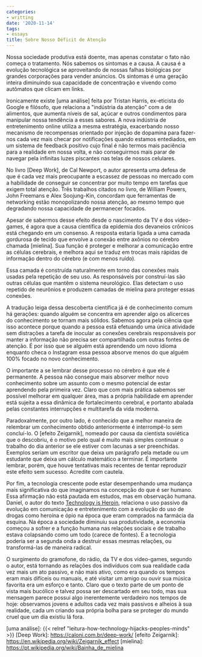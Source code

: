 ```yaml
---
categories:
- writting
date: '2020-11-14'
tags:
- essays
title: Sobre Nosso Déficit de Atenção
---
```


Nossa sociedade produtiva está doente, mas apenas constatar o fato não começa o tratamento. Nós sabemos os sintomas e a causa. A causa é a evolução tecnológica se aproveitando de nossas falhas biológicas por grandes corporações para vender anúncios. Os sintomas é uma geração inteira diminuindo sua capacidade de concentração e vivendo como autômatos que clicam em links.

Ironicamente existe [uma análise] feita por Tristan Harris, ex-eticista do Google e filósofo, que relaciona a "indústria da atenção" com a de alimentos, que aumenta níveis de sal, açúcar e outros condimentos para manipular nossa tendência a esses sabores. A nova indústria de entretenimento online utiliza a mesma estratégia, exacerbando nosso mecanismo de recompensas orientado por injeção de dopamina para fazer-nos cada vez mais checar por notificações quando estamos entediados, em um sistema de feedback positivo cujo final é não termos mais paciência para a realidade em nossa volta, e não conseguirmos mais parar de navegar pela infinitas luzes piscantes nas telas de nossos celulares.

No livro [Deep Work], de Cal Newport, o autor apresenta uma defesa de que é cada vez mais preocupante a escassez de pessoas no mercado com a habilidade de conseguir se concentrar por muito tempo em tarefas que exigem total atenção. Três trabalhos citados no livro, de William Powers, John Freemans e Alex Soojung-Kin, concordam que ferramentas de networking estão monopolizando nossa atenção, ao mesmo tempo que degradando nossa capacidade de permanecer focados.

Apesar de sabermos desse efeito desde o nascimento da TV e dos vídeo-games, é agora que a causa científica da epidemia dos devaneios crônicos está chegando em um consenso. A resposta estaria ligada a uma camada gordurosa de tecido que envolve a conexão entre axônios no cérebro chamada [mielina]. Sua função é proteger e melhorar a comunicação entre as células cerebrais, e melhora aqui se traduz em trocas mais rápidas de informação dentro do cérebro (e com menos ruído).

Essa camada é construída naturalmente em torno das conexões mais usadas pela repetição de seu uso. As responsáveis por construí-las são outras células que mantêm o sistema neurológico. Elas detectam o uso repetido de neurônios e produzem camadas de mielina para proteger essas conexões.

A tradução leiga dessa descoberta científica já é de conhecimento comum há gerações: quando alguém se concentra em aprender algo os alicerces do conhecimento se tornam mais sólidos. Sabemos agora pela ciência que isso acontece porque quando a pessoa está efetuando uma única atividade sem distrações a tarefa de inocular as conexões cerebrais responsáveis por manter a informação não precisa ser compartilhada com outras fontes de atenção. É por isso que se alguém está aprendendo um novo idioma enquanto checa o Instagram essa pessoa absorve menos do que alguém 100% focado no novo conhecimento.

O importante a se lembrar desse processo no cérebro é que ele é permanente. A pessoa não consegue mais absorver melhor novo conhecimento sobre um assunto com o mesmo potencial de estar aprendendo pela primeira vez. Claro que com mais prática sabemos ser possível melhorar em qualquer área, mas a própria habilidade em aprender está sujeita a essa dinâmica de fortalecimento cerebral, e portanto abalada pelas constantes interrupções e multitarefa da vida moderna.

Paradoxalmente, por outro lado, é conhecido que a melhor maneira de relembrar um conhecimento obtido anteriormente é interrompê-lo sem concluí-lo. O [efeito Zeigarnik], nomeado por causa da cientista soviética que o descobriu, é o motivo pelo qual é muito mais simples continuar o trabalho do dia anterior se ele estiver com lacunas a ser preenchidas. Exemplos seriam um escritor que deixa um parágrafo pela metade ou um estudante que deixa um cálculo matemático a terminar. É importante lembrar, porém, que houve tentativas mais recentes de tentar reproduzir este efeito sem sucesso. Acredite com cautela.

Por fim, a tecnologia crescente pode estar desempenhando uma mudança mais significativa do que imaginamos na concepção do que é ser humano. Essa afirmação não está pautada em estudos, mas em observação humana. Daniel, o autor do texto [Technology is Heroin](http://tiny-giant-books.com/Entry1.html?EntryId=recgcpfuOFUesUpRy), relaciona o uso passivo da evolução em comunicação e entretenimento com a evolução do uso de drogas como heroína e ópio na época que eram comprados na farmácia da esquina. Na época a sociedade diminuiu sua produtividade, a economia começou a sofrer e a função humana nas relações sociais e de trabalho estava colapsando como um todo (carece de fontes). E a tecnologia poderia ser a segunda onda a destruir essas mesmas relações, ou transformá-las de maneira radical.

O surgimento do gramofone, do rádio, da TV e dos video-games, segundo o autor, está tornando as relações dos indivíduos com sua realidade cada vez mais um ato passivo, e não mais ativo, como era quando os tempos eram mais difíceis ou manuais, e até visitar um amigo ou ouvir sua música favorita era um esforço e tanto. Claro que o texto parte de um ponto de vista mais bucólico e talvez possa ser descartado em seu todo, mas sua mensagem parece possui algo inerentemente verdadeiro nos tempos de hoje: observamos jovens e adultos cada vez mais passivos e alheios à sua realidade, cada um criando sua própria bolha para se proteger do mundo cruel que um dia existiu lá fora.

[uma análise]: {{< relref "leitura-how-technology-hijacks-peoples-minds" >}}
[Deep Work]: https://caloni.com.br/deep-work/
[efeito Zeigarnik]: https://en.wikipedia.org/wiki/Zeigarnik_effect
[mielina]: https://pt.wikipedia.org/wiki/Bainha_de_mielina